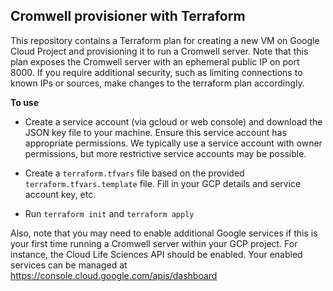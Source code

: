 ## Cromwell provisioner with Terraform

This repository contains a Terraform plan for creating a new VM on Google Cloud Project and provisioning it to run a Cromwell server. Note that this plan exposes the Cromwell server with an ephemeral public IP on port 8000. If you require additional security, such as limiting connections to known IPs or sources, make changes to the terraform plan accordingly.

**To use**

- Create a service account (via gcloud or web console) and download the JSON key file to your machine. Ensure this service account has appropriate permissions. We typically use a service account with owner permissions, but more restrictive service accounts may be possible.

- Create a `terraform.tfvars` file based on the provided `terraform.tfvars.template` file. Fill in your GCP details and service account key, etc.

- Run `terraform init` and `terraform apply`

Also, note that you may need to enable additional Google services if this is your first time running a Cromwell server within your GCP project. For instance, the Cloud Life Sciences API should be enabled. Your enabled services can be managed at https://console.cloud.google.com/apis/dashboard

